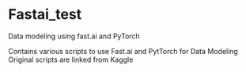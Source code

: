 # Fastai_test
Data modeling using fast.ai and PyTorch

Contains various scripts to use Fast.ai and PytTorch for Data Modeling 
Original scripts are linked from Kaggle
